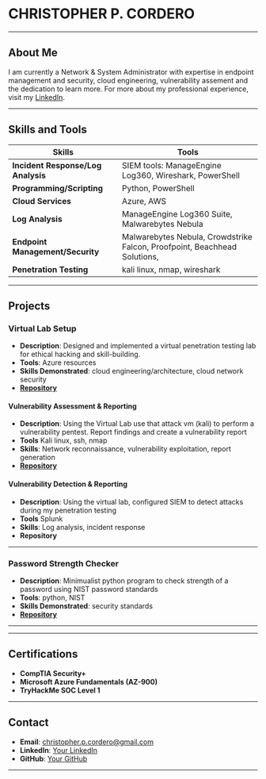 # CHRISTOPHER P. CORDERO
---
## About Me

I am currently a Network & System Administrator with expertise in endpoint management and security, cloud engineering, vulnerability assement and the dedication to learn more. 
For more about my professional experience, visit my [LinkedIn](https://linkedin.com/in/christopherpaulcordero).

---

## Skills and Tools

| **Skills**                | **Tools**                                                                          |
|--------------------------|-------------------------------------------------------------------------------------|
| **Incident Response/Log Analysis**    | SIEM tools: ManageEngine Log360, Wireshark, PowerShell                 |
| **Programming/Scripting**| Python, PowerShell                                                                  |
| **Cloud Services**       | Azure, AWS                                                                          |
| **Log Analysis**         | ManageEngine Log360 Suite, Malwarebytes Nebula                                      |
| **Endpoint Management/Security** | Malwarebytes Nebula, Crowdstrike Falcon, Proofpoint, Beachhead Solutions,   |
| **Penetration Testing**  | kali linux, nmap, wireshark                                                         |

---

## Projects

### **Virtual Lab Setup**
- **Description**: Designed and implemented a virtual penetration testing lab for ethical hacking and skill-building.
- **Tools**: Azure resources
- **Skills Demonstrated**: cloud engineering/architecture, cloud network security
- [**Repository**](link-to-repo)

#### Vulnerability Assessment & Reporting
- **Description**: Using the Virtual Lab use that attack vm (kali) to perform a vulnerability pentest. Report findings and create a vulnerability report
- **Tools** Kali linux, ssh, nmap
- **Skills**: Network reconnaissance, vulnerability exploitation, report generation
- [**Repository**](link-to-repo)

#### Vulnerability Detection & Reporting
- **Description**: Using the virtual lab, configured SIEM to detect attacks during my penetration testing
- **Tools** Splunk
- **Skills**: Log analysis, incident response
- **Repository** 
---

### **Password Strength Checker**
- **Description**: Minimualist python program to check strength of a password using NIST password standards
- **Tools**: python, NIST
- **Skills Demonstrated**: security standards
- [**Repository**](https://github.com/christopherpcordero/pwchecker)

---


---

## Certifications
- **CompTIA Security+**
- **Microsoft Azure Fundamentals (AZ-900)**
- **TryHackMe SOC Level 1**

---

## Contact

- **Email**: christopher.p.cordero@gmail.com
- **LinkedIn**: [Your LinkedIn](https://linkedin.com/in/christopherpaulcordero)
- **GitHub**: [Your GitHub](https://github.com/christopherpcordero)

---



